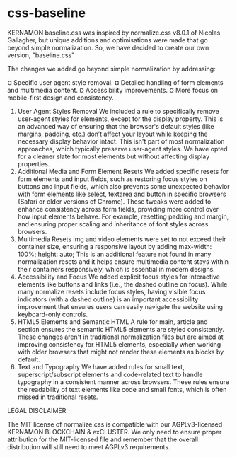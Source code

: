 # css-baseline
KERNAMON baseline.css was inspired by normalize.css v8.0.1 of Nicolas Gallagher, but unique additions and optimisations were made that go beyond simple normalization. So, we have decided to create our own version, "baseline.css"

The changes we added go beyond simple normalization by addressing:

¤ Specific user agent style removal.
¤ Detailed handling of form elements and multimedia content.
¤ Accessibility improvements.
¤ More focus on mobile-first design and consistency.

1. User Agent Styles Removal
   We included a rule to specifically remove user-agent styles for elements, except for the display property. This is an advanced way of ensuring that the browser's default styles (like margins, padding, etc.) don’t affect your layout while keeping the necessary display behavior intact. This isn't part of most normalization approaches, which typically preserve user-agent styles. We have opted for a cleaner slate for most elements but without affecting display properties.
2. Additional Media and Form Element Resets
   We added specific resets for form elements and input fields, such as restoring focus styles on buttons and input fields, which also prevents some unexpected behavior with form elements like select, textarea and button in specific browsers (Safari or older versions of Chrome). These tweaks were added to enhance consistency across form fields, providing more control over how input elements behave. For example, resetting padding and margin, and ensuring proper scaling and inheritance of font styles across browsers.
3. Multimedia Resets
   img and video elements were set to not exceed their container size, ensuring a responsive layout by adding max-width: 100%; height: auto; This is an additional feature not found in many normalization resets and it helps ensure multimedia content stays within their containers responsively, which is essential in modern designs.
4. Accessibility and Focus
   We added explicit focus styles for interactive elements like buttons and links (i.e., the dashed outline on focus). While many normalize resets include focus styles, having visible focus indicators (with a dashed outline) is an important accessibility improvement that ensures users can easily navigate the website using keyboard-only controls.
5. HTML5 Elements and Semantic HTML
   A rule for main, article and section ensures the semantic HTML5 elements are styled consistently. These changes aren't in traditional normalization files but are aimed at improving consistency for HTML5 elements, especially when working with older browsers that might not render these elements as blocks by default.
6. Text and Typography
   We have added rules for small text, superscript/subscript elements and code-related text to handle typography in a consistent manner across browsers. These rules ensure the readability of text elements like code and small fonts, which is often missed in traditional resets.

LEGAL DISCLAIMER:

The MIT license of normalize.css is compatible with our AGPLv3-licensed KERNAMON BLOCKCHAIN & exCLUSTER. We only need to ensure proper attribution for the MIT-licensed file and remember that the overall distribution will still need to meet AGPLv3 requirements.
